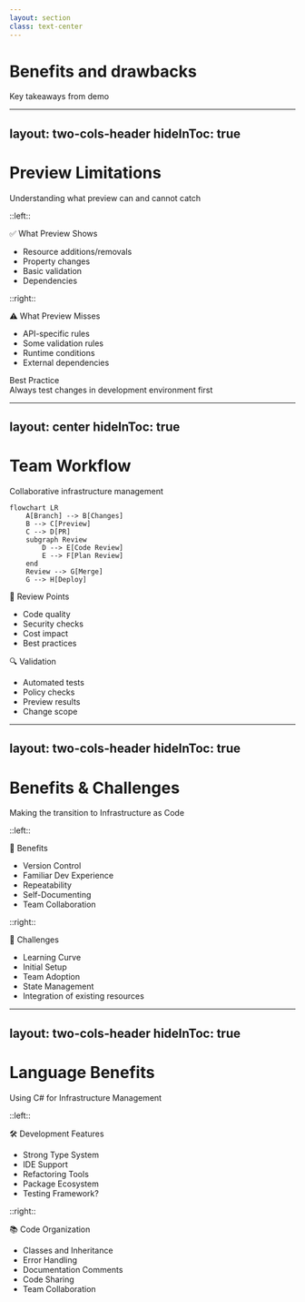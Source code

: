 ```yaml
---
layout: section
class: text-center
---
```


# Benefits and drawbacks

<div class="opacity-80 italic mb-4">
Key takeaways from demo 
</div>

---
layout: two-cols-header
hideInToc: true
---

# Preview Limitations
Understanding what preview can and cannot catch

::left::

<div v-click class="preview-box">
  <div class="text-xl mb-2">✅ What Preview Shows</div>
  <ul class="text-sm">
    <li>Resource additions/removals</li>
    <li>Property changes</li>
    <li>Basic validation</li>
    <li>Dependencies</li>
  </ul>
</div>

::right::

<div v-click class="preview-box">
  <div class="text-xl mb-2">⚠️ What Preview Misses</div>
  <ul class="text-sm">
    <li>API-specific rules</li>
    <li>Some validation rules</li>
    <li>Runtime conditions</li>
    <li>External dependencies</li>
  </ul>
</div>

<div v-click class="mt-8 mx-4 p-4 rounded bg-blue-500 bg-opacity-10">
  <div class="text-center font-bold">Best Practice</div>
  <div class="text-sm text-center mt-2">
    Always test changes in development environment first
  </div>
</div>

<style>
.preview-box {
  @apply p-4 rounded bg-gray-100 bg-opacity-10;
}
</style>

<!--
# Speaker Notes

Setup:
- Preview is powerful but limited
- Understanding boundaries
- Real-world experience

Key Points:
- Shows structural changes
- Misses runtime validation
- Test in dev first

Questions/Engagement:
- "Where might preview fail?"
- "How to handle limitations?"

Next:
- Team processes
-->

---
layout: center
hideInToc: true
---

# Team Workflow
Collaborative infrastructure management

```mermaid {scale: 0.8}
flowchart LR
    A[Branch] --> B[Changes]
    B --> C[Preview]
    C --> D[PR]
    subgraph Review
        D --> E[Code Review]
        E --> F[Plan Review]
    end
    Review --> G[Merge]
    G --> H[Deploy]
```

<div class="grid grid-cols-2 gap-8 mt-8">
  <div v-click class="review-point">
    <div class="text-xl mb-2">👥 Review Points</div>
    <ul class="text-sm">
      <li>Code quality</li>
      <li>Security checks</li>
      <li>Cost impact</li>
      <li>Best practices</li>
    </ul>
  </div>

  <div v-click class="review-point">
    <div class="text-xl mb-2">🔍 Validation</div>
    <ul class="text-sm">
      <li>Automated tests</li>
      <li>Policy checks</li>
      <li>Preview results</li>
      <li>Change scope</li>
    </ul>
  </div>
</div>

<style>
.review-point {
  @apply p-4 rounded bg-gray-100 bg-opacity-10;
}
</style>

<!--
# Speaker Notes

Setup:
- Standard PR process
- Multiple checkpoints
- Team collaboration

Key Points:
- Code review first
- Plan verification
- Automated checks

Questions/Engagement:
- "Similar to your workflow?"
- "What would you check?"

Next:
- Benefits and challenges
-->

---
layout: two-cols-header
hideInToc: true
---

# Benefits & Challenges
Making the transition to Infrastructure as Code

::left::

<div class="space-y-4">
  <div v-click class="benefit">
    <div class="text-xl mb-2">🎯 Benefits</div>
    <ul class="text-sm">
      <li>Version Control</li>
      <li>Familiar Dev Experience</li>
      <li>Repeatability</li>
      <li>Self-Documenting</li>
      <li>Team Collaboration</li>
    </ul>
  </div>
</div>

::right::

<div class="space-y-4">
  <div v-click class="challenge">
    <div class="text-xl mb-2">💪 Challenges</div>
    <ul class="text-sm">
      <li>Learning Curve</li>
      <li>Initial Setup</li>
      <li>Team Adoption</li>
      <li>State Management</li>
      <li>Integration of existing resources</li>
    </ul>
  </div>
</div>

<style>
.benefit {
  @apply p-4 rounded bg-green-500 bg-opacity-10;
}
.challenge {
  @apply p-4 rounded bg-orange-500 bg-opacity-10;
}
</style>

<!--
# Speaker Notes

Start with benefits:
- Each one connects to their dev experience
- Give quick examples for each
- Point out long-term gains

Then challenges:
- Be honest about difficulties
- Not appripriate at every scale
- But show they're manageable
- Most are one-time costs
- Common to all new tech adoption

Key message:
"Benefits compound over time, challenges decrease"

Ask:
"Which benefit interests you most?"
"Which challenge concerns you?"
-->

<!--
# Speaker Notes

Setup:
- Realistic assessment
- Both sides matter
- Trade-offs exist

Key Points:
- Benefits compound
- Challenges decrease
- Team impact

Challenges:
- Talk about difficulties
- Not appripriate at every scale
- Most are one-time costs
- Common to all new tech adoption

Questions/Engagement:
- "Which benefit matters most?"
- "Which challenge concerns you?"

Next:
- Language advantages
-->

---
layout: two-cols-header
hideInToc: true
---

# Language Benefits
Using C# for Infrastructure Management

::left::

<div class="space-y-4">
  <div v-click class="benefit">
    <div class="text-xl mb-2">🛠️ Development Features</div>
    <ul class="text-sm">
      <li>Strong Type System</li>
      <li>IDE Support</li>
      <li>Refactoring Tools</li>
      <li>Package Ecosystem</li>
      <li>Testing Framework?</li>
    </ul>
  </div>
</div>

::right::

<div class="space-y-4">
  <div v-click class="benefit">
    <div class="text-xl mb-2">📚 Code Organization</div>
    <ul class="text-sm">
      <li>Classes and Inheritance</li>
      <li>Error Handling</li>
      <li>Documentation Comments</li>
      <li>Code Sharing</li>
      <li>Team Collaboration</li>
    </ul>
  </div>
</div>

<style>
.benefit {
  @apply p-4 rounded bg-green-500 bg-opacity-10;
}
</style>

<!--
# Speaker Notes

Setup:
- C# advantages
- Developer experience
- Team productivity

Key Points:
- Strong typing helps
- IDE support
- Code organization

Questions/Engagement:
- "Using these features now?"
- "Which help most?"

Next:
- Platform building
-->